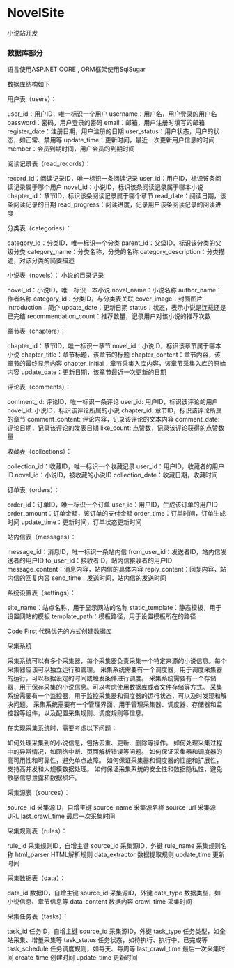 # NovelSite
小说站开发



### 数据库部分
语言使用ASP.NET CORE , ORM框架使用SqlSugar

数据库结构如下

用户表（users）：

user_id：用户ID，唯一标识一个用户
username：用户名，用户登录的用户名
password：密码，用户登录的密码
email：邮箱，用户注册时填写的邮箱
register_date：注册日期，用户注册的日期
user_status：用户状态，用户的状态，如正常、禁用等
update_time：更新时间，最近一次更新用户信息的时间
member：会员到期时间，用户会员的到期时间

阅读记录表（read_records）：

record_id：阅读记录ID，唯一标识一条阅读记录
user_id：用户ID，标识该条阅读记录属于哪个用户
novel_id：小说ID，标识该条阅读记录属于哪本小说
chapter_id：章节ID，标识该条阅读记录属于哪个章节
read_date：阅读日期，该条阅读记录的日期
read_progress：阅读进度，记录用户该条阅读记录的阅读进度

分类表（categories）：

category_id：分类ID，唯一标识一个分类
parent_id：父级ID，标识该分类的父级分类
category_name：分类名称，分类的名称
category_description：分类描述，对该分类的简要描述

小说表（novels）： 小说的目录记录

novel_id：小说ID，唯一标识一本小说
novel_name：小说名称
author_name：作者名称
category_id：分类ID，与分类表关联
cover_image：封面图片
introduction：简介
update_date：更新日期
status：状态，表示小说是连载还是已完结
recommendation_count：推荐数量，记录用户对该小说的推荐次数


章节表（chapters）：

chapter_id：章节ID，唯一标识一章节
novel_id：小说ID，标识该章节属于哪本小说
chapter_title：章节标题，该章节的标题
chapter_content：章节内容，该章节的最终显示内容
chapter_initial：章节采集入库内容，该章节采集入库的原始内容
update_date：更新日期，该章节最近一次更新的日期

评论表（comments）：

comment_id: 评论ID，唯一标识一条评论
user_id: 用户ID，标识该评论的用户
novel_id: 小说ID，标识该评论所属的小说
chapter_id: 章节ID，标识该评论所属的章节
comment_content: 评论内容，记录该评论的文本内容
comment_date: 评论日期，记录该评论的发表日期
like_count: 点赞数，记录该评论获得的点赞数量

收藏表（collections）：

collection_id：收藏ID，唯一标识一个收藏记录
user_id：用户ID，收藏者的用户ID
novel_id：小说ID，被收藏的小说ID
collection_date：收藏日期，收藏时间

订单表（orders）：

order_id：订单ID，唯一标识一个订单
user_id：用户ID，生成该订单的用户ID
order_amount：订单金额，该订单的支付金额
order_time：订单时间，订单生成时间
update_time：更新时间，订单状态更新时间

站内信表（messages）：

message_id：消息ID，唯一标识一条站内信
from_user_id：发送者ID，站内信发送者的用户ID
to_user_id：接收者ID，站内信接收者的用户ID
message_content：消息内容，站内信的具体内容
reply_content：回复内容，站内信的回复内容
send_time：发送时间，站内信的发送时间

系统设置表（settings）：

site_name：站点名称，用于显示网站的名称
static_template：静态模板，用于设置网站的模板
template_path：模板路径，用于设置模板所在的路径


Code First 代码优先的方式创建数据库







采集系统

采集系统可以有多个采集器，每个采集器负责采集一个特定来源的小说信息。每个采集器应该可以独立运行和管理。
采集系统需要有一个调度器，用于调度采集器的运行，可以根据设定的时间或触发条件进行调度。
采集系统需要有一个存储器，用于保存采集的小说信息。可以考虑使用数据库或者文件存储等方式。
采集系统需要有一个监控器，用于监控采集器和调度器的运行状态，可以及时发现和解决问题。
采集系统需要有一个管理界面，用于管理采集器、调度器、存储器和监控器等组件，以及配置采集规则、调度规则等信息。

在实现采集系统时，需要考虑以下问题：

如何处理采集到的小说信息，包括去重、更新、删除等操作。
如何处理采集过程中的异常情况，如网络中断、页面解析错误等问题。
如何保证采集器和调度器的高可用性和可靠性，避免单点故障。
如何保证采集器和调度器的性能和扩展性，支持高并发和大规模数据处理。
如何保证采集系统的安全性和数据隐私性，避免敏感信息泄露和数据损坏。




采集源表（sources）：

source_id 采集源ID，自增主键
source_name 采集源名称
source_url 采集源URL
last_crawl_time 最后一次采集时间

采集规则表（rules）：

rule_id 采集规则ID，自增主键
source_id 采集源ID，外键
rule_name 采集规则名称
html_parser HTML解析规则
data_extractor 数据提取规则
update_time 更新时间

采集数据表（data）：

data_id 数据ID，自增主键
source_id 采集源ID，外键
data_type 数据类型，如小说信息、章节信息等
data_content 数据内容
crawl_time 采集时间

采集任务表（tasks）：

task_id 任务ID，自增主键
source_id 采集源ID，外键
task_type 任务类型，如全站采集、增量采集等
task_status 任务状态，如待执行、执行中、已完成等
task_schedule 任务调度规则，如每天、每周等
last_crawl_time 最后一次采集时间
create_time 创建时间
update_time 更新时间

